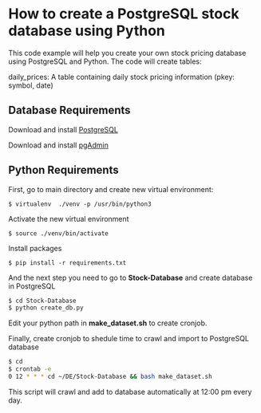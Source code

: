 # How to create a PostgreSQL stock database using Python

This code example will help you create your own stock pricing database using PostgreSQL and Python.  The code will create tables:

daily_prices:  A table containing daily stock pricing information (pkey:  symbol, date)


## Database Requirements

Download and install [PostgreSQL](https://www.postgresql.org/)

Download and install [pgAdmin](https://www.pgadmin.org/)


## Python Requirements

First, go to main directory and create new virtual environment:

`$ virtualenv  ./venv -p /usr/bin/python3`

Activate the new virtual environment

`$ source ./venv/bin/activate`

Install packages

`$ pip install -r requirements.txt`

And the next step you need to go to **Stock-Database** and create database in PostgreSQL

```bash
$ cd Stock-Database
$ python create_db.py
```

Edit your python path in **make_dataset.sh** to create cronjob.

Finally, create cronjob to shedule time to crawl and import to PostgreSQL database

```bash
$ cd
$ crontab -e
0 12 * * * cd ~/DE/Stock-Database && bash make_dataset.sh
```

This script will crawl and add to database automatically at 12:00 pm every day.